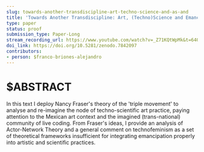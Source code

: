 ```yaml
---
slug: towards-another-transdiscipline-art-techno-science-and-as-and
title: 'Towards Another Transdiscipline: Art, (Techno)Science and Emancipation as Promise and Provocation for Live Coding'
type: paper
status: proof
submission_type: Paper-Long
stream_recording_url: https://www.youtube.com/watch?v=_Z71KQtWpMk&t=6404s
doi_link: https://doi.org/10.5281/zenodo.7842097 
contributors:
- person: $franco-briones-alejandro
---
```


# $ABSTRACT

In this text I deploy Nancy Fraser's theory of the 'triple movement' to
analyse and re-imagine the node of techno-scientific art practice,
paying attention to the Mexican art context and the imagined
(trans-national) community of live coding. From Fraser's ideas, I
provide an analysis of Actor-Network Theory and a general comment on
technofeminism as a set of theoretical frameworks insufficient for
integrating emancipation properly into artistic and scientific
practices.
